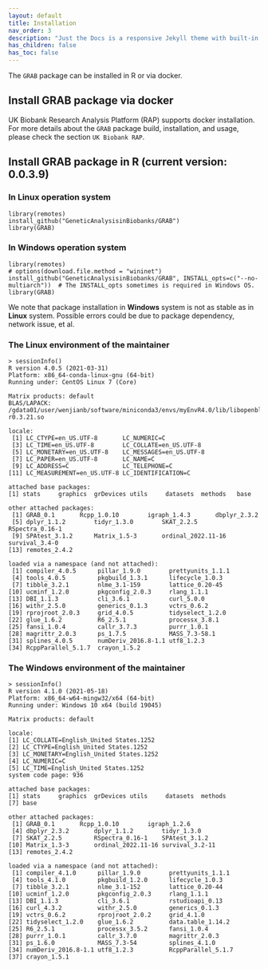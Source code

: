 ```yaml
---
layout: default
title: Installation
nav_order: 3
description: "Just the Docs is a responsive Jekyll theme with built-in search that is easily customizable and hosted on GitHub Pages."
has_children: false
has_toc: false
---
```


The ```GRAB``` package can be installed in R or via docker. 

## Install GRAB package via docker

UK Biobank Research Analysis Platform (RAP) supports docker installation. For more details about the ```GRAB``` package build, installation, and usage, please check the section ```UK Biobank RAP```. 

## Install GRAB package in R (current version: 0.0.3.9)

### In **Linux** operation system

```
library(remotes)  
install_github("GeneticAnalysisinBiobanks/GRAB")  
library(GRAB)
```

### In **Windows** operation system

```
library(remotes)
# options(download.file.method = "wininet")
install_github("GeneticAnalysisinBiobanks/GRAB", INSTALL_opts=c("--no-multiarch"))  # The INSTALL_opts sometimes is required in Windows OS.
library(GRAB)
```

We note that package installation in **Windows** system is not as stable as in **Linux** system. Possible errors could be due to package dependency, network issue, et al.

### The **Linux** environment of the maintainer

```
> sessionInfo()
R version 4.0.5 (2021-03-31)
Platform: x86_64-conda-linux-gnu (64-bit)
Running under: CentOS Linux 7 (Core)

Matrix products: default
BLAS/LAPACK: /gdata01/user/wenjianb/software/miniconda3/envs/myEnvR4.0/lib/libopenblasp-r0.3.21.so

locale:
 [1] LC_CTYPE=en_US.UTF-8       LC_NUMERIC=C
 [3] LC_TIME=en_US.UTF-8        LC_COLLATE=en_US.UTF-8
 [5] LC_MONETARY=en_US.UTF-8    LC_MESSAGES=en_US.UTF-8
 [7] LC_PAPER=en_US.UTF-8       LC_NAME=C
 [9] LC_ADDRESS=C               LC_TELEPHONE=C
[11] LC_MEASUREMENT=en_US.UTF-8 LC_IDENTIFICATION=C

attached base packages:
[1] stats     graphics  grDevices utils     datasets  methods   base

other attached packages:
 [1] GRAB_0.1       Rcpp_1.0.10        igraph_1.4.3       dbplyr_2.3.2
 [5] dplyr_1.1.2        tidyr_1.3.0        SKAT_2.2.5         RSpectra_0.16-1
 [9] SPAtest_3.1.2      Matrix_1.5-3       ordinal_2022.11-16 survival_3.4-0
[13] remotes_2.4.2

loaded via a namespace (and not attached):
 [1] compiler_4.0.5      pillar_1.9.0        prettyunits_1.1.1
 [4] tools_4.0.5         pkgbuild_1.3.1      lifecycle_1.0.3
 [7] tibble_3.2.1        nlme_3.1-159        lattice_0.20-45
[10] ucminf_1.2.0        pkgconfig_2.0.3     rlang_1.1.1
[13] DBI_1.1.3           cli_3.6.1           curl_5.0.0
[16] withr_2.5.0         generics_0.1.3      vctrs_0.6.2
[19] rprojroot_2.0.3     grid_4.0.5          tidyselect_1.2.0
[22] glue_1.6.2          R6_2.5.1            processx_3.8.1
[25] fansi_1.0.4         callr_3.7.3         purrr_1.0.1
[28] magrittr_2.0.3      ps_1.7.5            MASS_7.3-58.1
[31] splines_4.0.5       numDeriv_2016.8-1.1 utf8_1.2.3
[34] RcppParallel_5.1.7  crayon_1.5.2
```

### The **Windows** environment of the maintainer

```
> sessionInfo()
R version 4.1.0 (2021-05-18)
Platform: x86_64-w64-mingw32/x64 (64-bit)
Running under: Windows 10 x64 (build 19045)

Matrix products: default

locale:
[1] LC_COLLATE=English_United States.1252 
[2] LC_CTYPE=English_United States.1252   
[3] LC_MONETARY=English_United States.1252
[4] LC_NUMERIC=C                          
[5] LC_TIME=English_United States.1252    
system code page: 936

attached base packages:
[1] stats     graphics  grDevices utils     datasets  methods  
[7] base     

other attached packages:
 [1] GRAB_0.1       Rcpp_1.0.10        igraph_1.2.6      
 [4] dbplyr_2.3.2       dplyr_1.1.2        tidyr_1.3.0       
 [7] SKAT_2.2.5         RSpectra_0.16-1    SPAtest_3.1.2     
[10] Matrix_1.3-3       ordinal_2022.11-16 survival_3.2-11   
[13] remotes_2.4.2     

loaded via a namespace (and not attached):
 [1] compiler_4.1.0      pillar_1.9.0        prettyunits_1.1.1  
 [4] tools_4.1.0         pkgbuild_1.2.0      lifecycle_1.0.3    
 [7] tibble_3.2.1        nlme_3.1-152        lattice_0.20-44    
[10] ucminf_1.2.0        pkgconfig_2.0.3     rlang_1.1.1        
[13] DBI_1.1.3           cli_3.6.1           rstudioapi_0.13    
[16] curl_4.3.2          withr_2.5.0         generics_0.1.3     
[19] vctrs_0.6.2         rprojroot_2.0.2     grid_4.1.0         
[22] tidyselect_1.2.0    glue_1.6.2          data.table_1.14.2  
[25] R6_2.5.1            processx_3.5.2      fansi_1.0.4        
[28] purrr_1.0.1         callr_3.7.0         magrittr_2.0.3     
[31] ps_1.6.0            MASS_7.3-54         splines_4.1.0      
[34] numDeriv_2016.8-1.1 utf8_1.2.3          RcppParallel_5.1.7 
[37] crayon_1.5.1  
```
